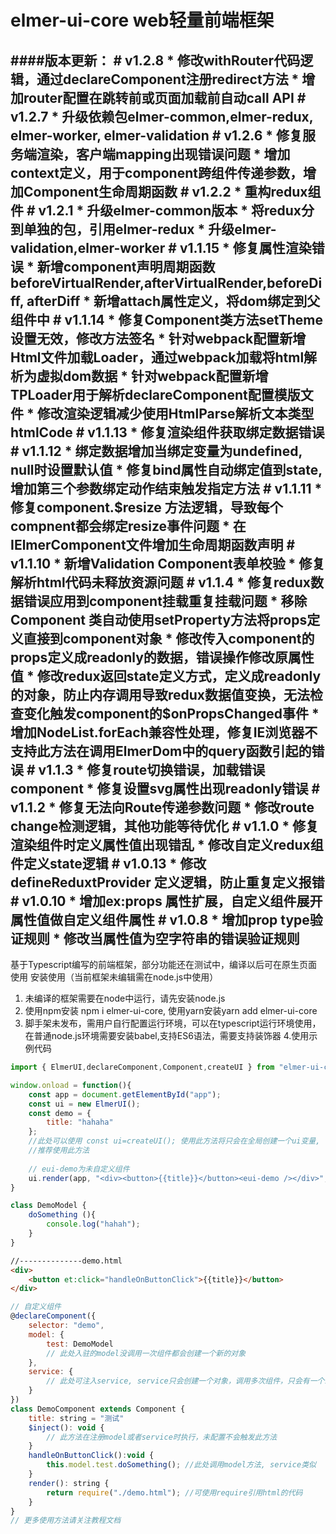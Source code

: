 #  elmer-ui-core web轻量前端框架

####版本更新：
	# v1.2.8
		* 修改withRouter代码逻辑，通过declareComponent注册redirect方法
		* 增加router配置在跳转前或页面加载前自动call API
	# v1.2.7
		* 升级依赖包elmer-common,elmer-redux, elmer-worker, elmer-validation
	# v1.2.6
		* 修复服务端渲染，客户端mapping出现错误问题
		* 增加context定义，用于component跨组件传递参数，增加Component生命周期函数
	# v1.2.2
		* 重构redux组件
	# v1.2.1
		* 升级elmer-common版本
		* 将redux分到单独的包，引用elmer-redux
		* 升级elmer-validation,elmer-worker
	# v1.1.15
		* 修复属性渲染错误
		* 新增component声明周期函数beforeVirtualRender,afterVirtualRender,beforeDiff, afterDiff
		* 新增attach属性定义，将dom绑定到父组件中
	# v1.1.14
		* 修复Component类方法setTheme设置无效，修改方法签名
		* 针对webpack配置新增Html文件加载Loader，通过webpack加载将html解析为虚拟dom数据
		* 针对webpack配置新增TPLoader用于解析declareComponent配置模版文件
		* 修改渲染逻辑减少使用HtmlParse解析文本类型htmlCode
	# v1.1.13
		* 修复渲染组件获取绑定数据错误
	# v1.1.12
		* 绑定数据增加当绑定变量为undefined, null时设置默认值
		* 修复bind属性自动绑定值到state,增加第三个参数绑定动作结束触发指定方法
	# v1.1.11
		* 修复component.$resize 方法逻辑，导致每个compnent都会绑定resize事件问题
		* 在IElmerComponent文件增加生命周期函数声明
	# v1.1.10
		* 新增Validation Component表单校验
		* 修复解析html代码未释放资源问题
	# v1.1.4
		* 修复redux数据错误应用到component挂载重复挂载问题
		* 移除Component 类自动使用setProperty方法将props定义直接到component对象
		* 修改传入component的props定义成readonly的数据，错误操作修改原属性值
		* 修改redux返回state定义方式，定义成readonly的对象，防止内存调用导致redux数据值变换，无法检查变化触发component的$onPropsChanged事件
		* 增加NodeList.forEach兼容性处理，修复IE浏览器不支持此方法在调用ElmerDom中的query函数引起的错误
	# v1.1.3
		* 修复route切换错误，加载错误component
		* 修复设置svg属性出现readonly错误
	# v1.1.2
		* 修复无法向Route传递参数问题
		* 修改route change检测逻辑，其他功能等待优化
	# v1.1.0
		* 修复渲染组件时定义属性值出现错乱
		* 修改自定义redux组件定义state逻辑
	# v1.0.13
		* 修改defineReduxtProvider 定义逻辑，防止重复定义报错
	# v1.0.10
		* 增加ex:props 属性扩展，自定义组件展开属性值做自定义组件属性
        # v1.0.8
		* 增加prop type验证规则
		* 修改当属性值为空字符串的错误验证规则
------------------------------------------------------------
基于Typescript编写的前端框架，部分功能还在测试中，编译以后可在原生页面使用
安装使用（当前框架未编辑需在node.js中使用）
1. 未编译的框架需要在node中运行，请先安装node.js
2. 使用npm安装  npm i elmer-ui-core, 使用yarn安装yarn add elmer-ui-core
3. 脚手架未发布，需用户自行配置运行环境，可以在typescript运行环境使用，在普通node.js环境需要安装babel,支持ES6语法，需要支持装饰器
4.使用示例代码
```javascript
import { ElmerUI,declareComponent,Component,createUI } from "elmer-ui-core";
```
```javascript
window.onload = function(){
	const app = document.getElementById("app");
	const ui = new ElmerUI();
	const demo = {
		title: "hahaha"
	};
	//此处可以使用 const ui=createUI(); 使用此方法将只会在全局创建一个ui变量,
	//推荐使用此方法
	
	// eui-demo为未自定义组件
	ui.render(app, "<div><button>{{title}}</button><eui-demo /></div>", demo);
}
```
```javascript
class DemoModel {
	doSomething (){
		console.log("hahah");
	}
}
```
```html
//--------------demo.html
<div>
	<button et:click="handleOnButtonClick">{{title}}</button>
</div>
```

```javascript
// 自定义组件
@declareComponent({
	selector: "demo",
	model: {
		test: DemoModel
		// 此处入驻的model没调用一次组件都会创建一个新的对象
	},
	service: {
		// 此处可注入service, service只会创建一个对象，调用多次组件，只会有一个组件
	}
})
class DemoComponent extends Component {
	title: string = "测试"
	$inject(): void {
		// 此方法在注册model或者service时执行，未配置不会触发此方法
	}
	handleOnButtonClick():void {
		this.model.test.doSomething(); //此处调用model方法, service类似
	}
	render(): string {
		return require("./demo.html"); //可使用require引用html的代码
	}
}
// 更多使用方法请关注教程文档
```
